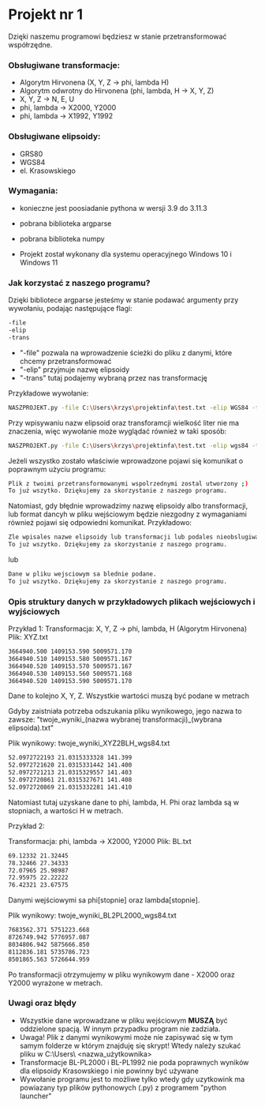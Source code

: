 # Projekt nr 1
Dzięki naszemu programowi będziesz w stanie przetransformować współrzędne.

### Obsługiwane transformacje:

- Algorytm Hirvonena (X, Y, Z -> phi, lambda H)
- Algorytm odwrotny do Hirvonena (phi, lambda, H -> X, Y, Z)
- X, Y, Z -> N, E, U
- phi, lambda -> X2000, Y2000
- phi, lambda -> X1992, Y1992

### Obsługiwane elipsoidy:
- GRS80
- WGS84
- el. Krasowskiego

### Wymagania: 

- konieczne jest poosiadanie pythona w wersji 3.9 do 3.11.3
- pobrana biblioteka argparse
- pobrana biblioteka numpy

- Projekt został wykonany dla systemu operacyjnego Windows 10 i Windows 11

### Jak korzystać z naszego programu?

Dzięki bibliotece argparse jesteśmy w stanie podawać argumenty przy wywołaniu, podając następujące flagi:

```sh
-file
-elip
-trans

```
- "-file" pozwala na wprowadzenie ścieżki do pliku z danymi, które chcemy przetransformować
- "-elip" przyjmuje nazwę elipsoidy
- "-trans" tutaj podajemy wybraną przez nas transformację

Przykładowe wywołanie:

```sh
NASZPROJEKT.py -file C:\Users\krzys\projektinfa\test.txt -elip WGS84 -trans XYZ2BLH

```
Przy wpisywaniu nazw elipsoid oraz transforamcji wielkość liter nie ma znaczenia, więc wywołanie może wyglądać również w taki sposób:

```sh
NASZPROJEKT.py -file C:\Users\krzys\projektinfa\test.txt -elip wgs84 -trans xyz2blh

```
Jeżeli wszystko zostało właściwie wprowadzone pojawi się komunikat o poprawnym użyciu programu:
```sh
Plik z twoimi przetransformowanymi wspolrzednymi zostal utworzony ;)
To już wszytko. Dziękujemy za skorzystanie z naszego programu.

```
Natomiast, gdy błędnie wprowadzimy nazwę elipsoidy albo transformacji, lub format dancyh w pliku wejściowym będzie niezgodny z wymaganiami również pojawi się odpowiedni komunikat. Przykładowo:
```sh
Zle wpisales nazwe elipsoidy lub transformacji lub podales nieobslugiwana elipsoide lub transformacje.
To już wszytko. Dziękujemy za skorzystanie z naszego programu.

```

lub 

```sh
Dane w pliku wejsciowym sa blednie podane.
To już wszytko. Dziękujemy za skorzystanie z naszego programu.

```


### Opis struktury danych w przykładowych plikach wejściowych i wyjściowych

Przykład 1:
Transformacja:
X, Y, Z -> phi, lambda, H (Algorytm Hirvonena)
Plik: XYZ.txt

```sh
3664940.500 1409153.590 5009571.170
3664940.510 1409153.580 5009571.167
3664940.520 1409153.570 5009571.167
3664940.530 1409153.560 5009571.168
3664940.520 1409153.590 5009571.170


```

Dane to kolejno X, Y, Z. Wszystkie wartości muszą być podane w metrach

Gdyby zaistniała potrzeba odszukania pliku wynikowego, jego nazwa to zawsze:
"twoje_wyniki_(nazwa wybranej transformacji)_(wybrana elipsoida).txt"

Plik wynikowy: twoje_wyniki_XYZ2BLH_wgs84.txt

```sh
52.0972722193 21.0315333328 141.399
52.0972721620 21.0315331442 141.400
52.0972721213 21.0315329557 141.403
52.0972720861 21.0315327671 141.408
52.0972720869 21.0315332281 141.410

```
Natomiast tutaj uzyskane dane to phi, lambda, H. Phi oraz lambda są w stopniach, a wartości H w metrach.

Przykład 2:

Transformacja:
phi, lambda -> X2000, Y2000
Plik: BL.txt

```sh
69.12332 21.32445
78.32466 27.34333
72.07965 25.98987
72.95975 22.22222
76.42321 23.67575

```
Danymi wejściowymi sa phi[stopnie] oraz lambda[stopnie].


Plik wynikowy: twoje_wyniki_BL2PL2000_wgs84.txt

```sh
7683562.371 5751223.668
8726749.942 5776957.087
8034806.942 5875666.850
8112836.181 5735786.723
8501865.563 5726644.959


```
Po transformacji otrzymujemy w pliku wynikowym dane - X2000 oraz Y2000 wyrażone w metrach.

### Uwagi oraz błędy

- Wszystkie dane wprowadzane w pliku wejściowym **MUSZĄ** być oddzielone spacją. W innym przypadku program nie zadziała.
- Uwaga! Plik z danymi wynikowymi może nie zapisywać się w tym samym folderze w którym znajduję się skrypt! Wtedy należy szukać pliku w C:\Users\ <nazwa_użytkownika>
- Transformacje BL-PL2000 i BL-PL1992 nie poda poprawnych wyników dla elipsoidy Krasowskiego i nie powinny być używane
- Wywołanie programu jest to możliwe tylko wtedy gdy uzytkowink ma powiazany typ plików pythonowych (.py) z programem "python launcher"



